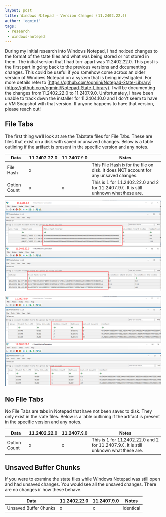 ```yaml
---
layout: post
title: Windows Notepad - Version Changes (11.2402.22.0)
author: 'ogmini'
tags:
 - research
 - windows-notepad 
---
```


During my initial research into Windows Notepad, I had noticed changes to the format of the state files and what was being stored or not stored in them. The initial version that I had torn apart was 11.2402.22.0. This post is the first part in going back to the previous versions and documenting changes. This could be useful if you somehow come across an older version of Windows Notepad on a system that is being investigated. For more details refer to [https://github.com/ogmini/Notepad-State-Library](https://github.com/ogmini/Notepad-State-Library). I will be documenting the changes from 11.2402.22.0 to 11.2407.9.0. Unfortunately, I have been unable to track down the installer for 11.2404.10.0 and I don't seem to have a VM Snapshot with that version. If anyone happens to have that version, please reach out!

## File Tabs

The first thing we'll look at are the Tabstate files for File Tabs. These are files that exist on a disk with saved or unsaved changes. Below is a table outlining if the artifact is present in the specific version and any notes.

| Data | 11.2402.22.0 | 11.2407.9.0 | Notes
| --- | --- | --- | --- |
| File Hash | x | | This File Hash is for the file on disk. It does NOT account for any unsaved changes. |
| Option Count | x | x | This is 1 for 11.2402.22.0 and 2 for 11.2407.9.0. It is still unknown what these are. |


![File Hash Stored](/images/11.2402.22.0/FileHashStored.png)

![Option Count](/images/11.2402.22.0/OptionCount.png)

## No File Tabs

No File Tabs are tabs in Notepad that have not been saved to disk. They only exist in the state files. Below is a table outlining if the artifact is present in the specific version and any notes.

| Data | 11.2402.22.0 | 11.2407.9.0 | Notes
| --- | --- | --- | --- |
| Option Count | x | x | This is 1 for 11.2402.22.0 and 2 for 11.2407.9.0. It is still unknown what these are. |

## Unsaved Buffer Chunks

If you were to examine the state files while Windows Notepad was still open and had unsaved changes. You would see all the unsaved changes. There are no changes in how these behave.

| Data | 11.2402.22.0 | 11.2407.9.0 | Notes
| --- | --- | --- | --- |
| Unsaved Buffer Chunks | x | x | Identical |